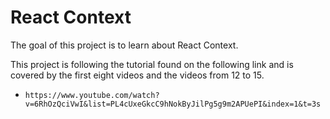 # React Context

The goal of this project is to learn about React Context.

This project is following the tutorial found on the following link and is covered by the first eight videos and the videos from 12 to 15. 
- `https://www.youtube.com/watch?v=6RhOzQciVwI&list=PL4cUxeGkcC9hNokByJilPg5g9m2APUePI&index=1&t=3s` 

